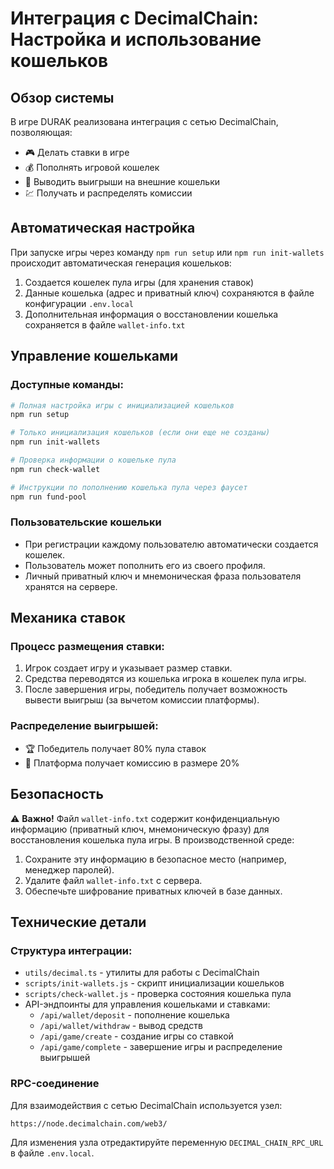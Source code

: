 # Интеграция с DecimalChain: Настройка и использование кошельков

## Обзор системы

В игре DURAK реализована интеграция с сетью DecimalChain, позволяющая:
- 🎮 Делать ставки в игре
- 💰 Пополнять игровой кошелек
- 💸 Выводить выигрыши на внешние кошельки
- 💹 Получать и распределять комиссии

## Автоматическая настройка

При запуске игры через команду `npm run setup` или `npm run init-wallets` происходит автоматическая генерация кошельков:
1. Создается кошелек пула игры (для хранения ставок)
2. Данные кошелька (адрес и приватный ключ) сохраняются в файле конфигурации `.env.local`
3. Дополнительная информация о восстановлении кошелька сохраняется в файле `wallet-info.txt`

## Управление кошельками

### Доступные команды:

```bash
# Полная настройка игры с инициализацией кошельков
npm run setup

# Только инициализация кошельков (если они еще не созданы)
npm run init-wallets

# Проверка информации о кошельке пула
npm run check-wallet

# Инструкции по пополнению кошелька пула через фаусет
npm run fund-pool
```

### Пользовательские кошельки

- При регистрации каждому пользователю автоматически создается кошелек.
- Пользователь может пополнить его из своего профиля.
- Личный приватный ключ и мнемоническая фраза пользователя хранятся на сервере.

## Механика ставок

### Процесс размещения ставки:
1. Игрок создает игру и указывает размер ставки.
2. Средства переводятся из кошелька игрока в кошелек пула игры.
3. После завершения игры, победитель получает возможность вывести выигрыш (за вычетом комиссии платформы).

### Распределение выигрышей:
- 🏆 Победитель получает 80% пула ставок
- 🏢 Платформа получает комиссию в размере 20%

## Безопасность

⚠️ **Важно!** Файл `wallet-info.txt` содержит конфиденциальную информацию (приватный ключ, мнемоническую фразу) для восстановления кошелька пула игры. В производственной среде:

1. Сохраните эту информацию в безопасное место (например, менеджер паролей).
2. Удалите файл `wallet-info.txt` с сервера.
3. Обеспечьте шифрование приватных ключей в базе данных.

## Технические детали

### Структура интеграции:
- `utils/decimal.ts` - утилиты для работы с DecimalChain
- `scripts/init-wallets.js` - скрипт инициализации кошельков
- `scripts/check-wallet.js` - проверка состояния кошелька пула
- API-эндпоинты для управления кошельками и ставками:
  - `/api/wallet/deposit` - пополнение кошелька
  - `/api/wallet/withdraw` - вывод средств
  - `/api/game/create` - создание игры со ставкой
  - `/api/game/complete` - завершение игры и распределение выигрышей

### RPC-соединение
Для взаимодействия с сетью DecimalChain используется узел:
```
https://node.decimalchain.com/web3/
```

Для изменения узла отредактируйте переменную `DECIMAL_CHAIN_RPC_URL` в файле `.env.local`. 
